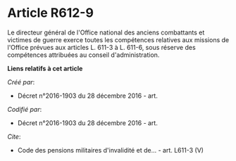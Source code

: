 # Article R612-9

Le directeur général de l'Office national des anciens combattants et victimes de guerre exerce toutes les compétences
relatives aux missions de l'Office prévues aux articles L. 611-3 à L. 611-6, sous réserve des compétences attribuées au
conseil d'administration.

**Liens relatifs à cet article**

_Créé par_:

  - Décret n°2016-1903 du 28 décembre 2016 - art.

_Codifié par_:

  - Décret n°2016-1903 du 28 décembre 2016 - art.

_Cite_:

  - Code des pensions militaires d'invalidité et de... - art. L611-3 (V)
